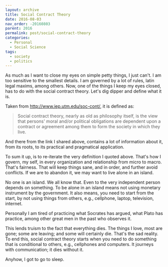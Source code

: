 ```yaml
---
layout: archive
title: Social Contract Theory
date: 2016-08-03
nav_order: -20160803
parent: 2016
permalink: post/social-contract-theory
categories:
  - Personal
  - Social Science
tags:
  - society
  - politics
---
```


As much as I want to close my eyes on simple petty things, I just can't.  I am too sensitive to the smallest details.  I am governed by a lot of rules, latin legal maxims, among others.  Now, one of the things I keep my eyes closed, has to do with the social contract theory.  Let's dig dipper and define what it is.

Taken from http://www.iep.utm.edu/soc-cont/, it is defined as:

> Social contract theory, nearly as old as philosophy itself, is the view that persons' moral and/or political obligations are dependent upon a contract or agreement among them to form the society in which they live.

And there from the link I shared above, contains a lot of information about it, from its roots, to its practical and pragmatical application.

To sum it up, is to re-iterate the very definition I quoted above.  That's how I govern, my self, in every organization and relationship from micro to macro.  That's fairness.  That will keep things sane, and in order, and further avoid conflicts.  If we are to abandon it, we may want to live alone in an island.

No one is an island.  We all know that.  Even to the very independent person depends on something.  To be alone in an island means not using monetary instrument by the government.  It also means, you need to start from the start, by not using things from others, e.g., cellphone, laptop, television, internet.

Personally I am tired of practicing what Socrates has argued, what Plato has practice, among other great men in the past who observes it.

This lends truism to the fact that everything dies.  The things I love, most are gone; some are leaving; and some will certainly die.  That's the sad reality.  To end this, social contract theory starts when you need to do something that is conditional to others, e.g., cellphones and computers.  It journeys with communication; it dies without it.

Anyhow, I got to go to sleep.
